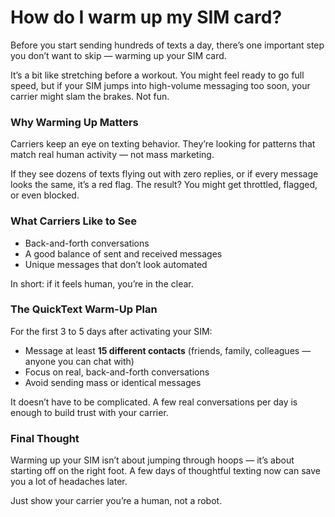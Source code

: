 # How do I warm up my SIM card?

Before you start sending hundreds of texts a day, there’s one important step you don’t want to skip — warming up your SIM card.

It’s a bit like stretching before a workout. You might feel ready to go full speed, but if your SIM jumps into high-volume messaging too soon, your carrier might slam the brakes. Not fun.

### Why Warming Up Matters

Carriers keep an eye on texting behavior. They’re looking for patterns that match real human activity — not mass marketing.

If they see dozens of texts flying out with zero replies, or if every message looks the same, it’s a red flag. The result? You might get throttled, flagged, or even blocked.

### What Carriers Like to See

* Back-and-forth conversations
* A good balance of sent and received messages
* Unique messages that don’t look automated

In short: if it feels human, you’re in the clear.

### The QuickText Warm-Up Plan

For the first 3 to 5 days after activating your SIM:

* Message at least **15 different contacts** (friends, family, colleagues — anyone you can chat with)
* Focus on real, back-and-forth conversations
* Avoid sending mass or identical messages

It doesn’t have to be complicated. A few real conversations per day is enough to build trust with your carrier.

### Final Thought

Warming up your SIM isn’t about jumping through hoops — it’s about starting off on the right foot. A few days of thoughtful texting now can save you a lot of headaches later.

Just show your carrier you’re a human, not a robot.
